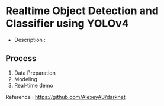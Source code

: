 <h1> Realtime Object Detection and Classifier using YOLOv4</h1>

- Description : 

## Process 
1. Data Preparation 
2. Modeling 
3. Real-time demo 

Reference : https://github.com/AlexeyAB/darknet 
